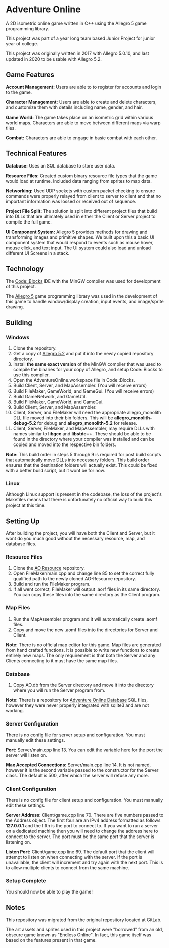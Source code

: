 # Adventure Online
A 2D isometric online game written in C++ using the Allegro 5 game programming library.

This project was part of a year long team based Junior Project for junior year of college.

This project was originally written in 2017 with Allegro 5.0.10, and last updated in 2020 to be usable with Allegro 5.2.

## Game Features
**Account Management:** Users are able to to register for accounts and login to the game.

**Character Management:** Users are able to create and delete characters, and customize them with details including name, gender, and hair.

**Game World:** The game takes place on an isometric grid within various world maps. Characters are able to move between different maps via warp tiles.

**Combat:** Characters are able to engage in basic combat with each other.

## Technical Features
**Database:** Uses an SQL database to store user data.

**Resource Files:** Created custom binary resource file types that the game would load at runtime. Included data ranging from sprites to map data.

**Networking:** Used UDP sockets with custom packet checking to ensure commands were properly relayed from client to server to client and that no important information was lossed or received out of sequence.

**Project File Split:** The solution is split into different project files that build into DLLs that are ultimately used in either the Client or Server project to compile the full game.

**UI Component System:** Allegro 5 provides methods for drawing and transforming images and primitive shapes. We built upon this a basic UI component system that would respond to events such as mouse hover, mouse click, and text input. The UI system could also load and unload different UI Screens in a stack.

## Technology
The [Code::Blocks](http://www.codeblocks.org/) IDE with the MinGW compiler was used for development of this project.

The [Allegro 5](http://liballeg.org/) game programming library was used in the development of this game to handle window/display creation, input events, and image/sprite drawing.

## Building
### Windows
1. Clone the repository.
2. Get a copy of [Allegro 5.2](https://github.com/liballeg/allegro5/releases) and put it into the newly copied repository directory.
3. Install **the same exact version** of the MinGW compiler that was used to compile the binaries for your copy of Allegro, and setup Code::Blocks to use this compiler.
4. Open the AdventureOnline.workspace file in Code::Blocks.
5. Build Client, Server, and MapAssembler. (You will receive errors)
6. Build FileMaker, GameWorld, and GameGui. (You will receive errors)
7. Build GameNetwork, and GameUtil.
8. Build FileMaker, GameWorld, and GameGui.
9. Build Client, Server, and MapAssembler.
10. Client, Server, and FileMaker will need the appropriate allegro_monolith DLL file moved into their bin folders. This will be **allegro_monolith-debug-5.2** for debug and **allegro_monolith-5.2** for release.
11. Client, Server, FileMaker, and MapAssembler, may require DLLs with names similar to **libgcc** and **libstdc++**. These should be able to be found in the directory where your compiler was installed and can be copied and moved into the respective bin folders.

**Note:** This build order in steps 5 through 9 is required for post build scripts that automatically move DLLs into necessary folders. This build order ensures that the destination folders will actually exist. This could be fixed with a better build script, but it wont be for now.

### Linux
Although Linux support is present in the codebase, the loss of the project's Makefiles means that there is unfortunately no official way to build this project at this time.

## Setting Up
After building the project, you will have both the Client and Server, but it wont do you much good without the necessary resource, map, and database files.

### Resource Files
1. Clone the [AO Resource](https://github.com/Xsitsu/AO-Resource/) repository.
2. Open FileMaker/main.cpp and change line 85 to set the correct fully qualified path to the newly cloned AO-Resource repository.
3. Build and run the FileMaker program.
4. If all went correct, FileMaker will output .aorf files in its same directory. You can copy these files into the same directory as the Client program.

### Map Files
1. Run the MapAssembler program and it will automatically create .aomf files.
2. Copy and move the new .aomf files into the directories for Server and Client.

**Note:** There is no official map editor for this game. Map files are generated from hand crafted functions. It is possible to write new functions to create entirely new maps. The only requirement is that both the Server and any Clients connecting to it must have the same map files.

### Database
1. Copy AO.db from the Server directory and move it into the directory where you will run the Server program from.

**Note:** There is a repository for [Adventure Online Database](https://github.com/Xsitsu/AdventureOnlineDatabase) SQL files, however they were never properly integrated with sqlite3 and are not working.

### Server Configuration
There is no config file for server setup and configuration. You must manually edit these settings.

**Port:** Server/main.cpp line 13. You can edit the variable here for the port the server will listen on.

**Max Accepted Connections:** Server/main.cpp line 14. It is not named, however it is the second variable passed to the constructor for the Server class. The default is 500, after which the server will refuse any more.

### Client Configuration
There is no config file for client setup and configuration. You must manually edit these settings.

**Server Address:** Client/game.cpp line 70. There are five numbers passed to the Address object. The first four are an IPv4 address formatted as follows **127.0.0.1** and the fifth is the port to connect to. If you want to run a server on a dedicated machine then you will need to change the address here to connect to the server. The port must be the same port that the server is listening on.

**Listen Port:** Client/game.cpp line 69. The default port that the client will attempt to listen on when connecting with the server. If the port is unavailable, the client will increment and try again with the next port. This is to allow multiple clients to connect from the same machine.

### Setup Complete
You should now be able to play the game!

## Notes
This repository was migrated from the original repository located at GitLab.

The art assets and sprites used in this project were "borrowed" from an old, obscure game known as "Endless Online". In fact, this game itself was based on the features present in that game.
